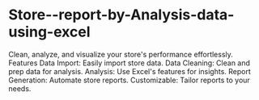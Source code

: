 # Store--report-by-Analysis-data-using-excel
 Clean, analyze, and visualize your store's performance effortlessly.
Features
Data Import: Easily import store data.
Data Cleaning: Clean and prep data for analysis.
Analysis: Use Excel's features for insights.
Report Generation: Automate store reports.
Customizable: Tailor reports to your needs.
